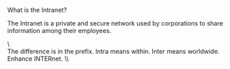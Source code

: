 What is the Intranet?

The Intranet is a private and secure network used by corporations to share information among their employees.

\\\
The difference is in the prefix. Intra means within.
Inter means worldwide. Enhance INTERnet.
\\\


